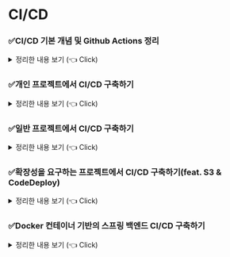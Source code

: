 # CI/CD

### ✅CI/CD 기본 개념 및 Github Actions 정리

<details>
   <summary> 정리한 내용 보기 (👈 Click)</summary>
<br />

* CI/CD란, Continuous Integration, Continuous Deployment라는 의미를 가진다.
* CI/CD는 테스트(Test), 통합(Merge), 배포(Deploy)의 과정을 자동화하는 걸 의미한다.
* 반복적인 과정을 자동화시키기 위해 CI/CD를 배우는 것이다.

[img.png](image/img.png)

#### Github Actions 개념

[img.png](image/img_2.png)

1. 코드 작성 후 commit
2. 깃허브에 push
3. push를 감지해서 Github Actions에 작성한 로직이 실행

    a. 빌드(Build)
    b. 테스트(Test)
    c. 배포(Deploy)

4. 서버에서 배포된 최신 코드를 기반으로 서버 재실행

#### Github Actions 기본 문법

[Github Actions 설명서](https://docs.github.com/ko/actions)

* Github Actions를 실행시키기 위해서는 반드시 `.github/workflows`라는 디렉터리에 `.yml` 또는 `.yaml` 확장자로 파일을 작성해야 한다.
* 그리고 `.github/workflows`는 프로젝트 폴더의 최상단에 만들어야 한다.

#### Github Actions 전체 구조

[img.png](image/img_3.png)

-----------------------
</details>

### ✅개인 프로젝트에서 CI/CD 구축하기

<details>
   <summary> 정리한 내용 보기 (👈 Click)</summary>
<br />

[img.png](image/img_4.png)

* `git pull`을 활용해서 변경된 부분의 프로젝트 코드에 대해서만 업데이트 하기 때문에 CI/CD 속도가 빠르다.
* 인프라 구조가 복잡하지 않고 간단하다.
* 하지만 빌드 작업은 EC2 인스턴스 내부에서 이루어지기 때문에 운영 서버 성능에 영향을 미칠 수 있다.
* Github 계정 정보가 EC2에 저장되기 때문에 신뢰성이 요구되는 사람과의 작업 혹은 개인 프로젝트에만 적용할 수 있다.

#### EC2에 들어가서 기본 환경 구성하기

* JDK 설치 

```shell
$ sudo apt update && /
sudo apt install openjdk-17-jdk -y

$ java -version # 잘 설치됐는 지 확인
```

* git clone을 활용해서 프로젝트 소스코드 다운받기

```shell
$ git clone {git repository clone 주소}
```

* EC2에서 clone 받은 서버가 잘 작동하는지 확인하기

```shell
$ cd {프로젝트 경로}
$ ./gradlew clean build
$ cd build/libs
$ nohup java -jar ________.jar &

$ sudo lsof -i:8080 # 8080번 포트에 Spring Boot가 실행되고 있는 지 확인
```

* 매번 Github 계정과 비밀번호를 입력하는 과정 없애기

```shell
$ git config --global credential.helper store
```

#### 스프링 백엔드의 경우 보안상 노출되면 위험한 정보들을 보관하는 application.yml 파일을 CI/CD에 포함시키기

* 결론부터 말하자면 Github의 Secret Variable을 통해 해결할 수 있다.

```yaml
name: Deploy To EC2

on:
  push:
    branches:
      - master

jobs:
  deploy:
    runs-on: ubuntu-latest
    steps:
      - name: SSH로 EC2에 접속하기
        uses: appleboy/ssh-action@v1.0.3
        env:
          APPLICATION_PROPERTIES: ${{ secrets.APPLICATION_PROPERTIES }}
        with:
          host: ${{ secrets.EC2_HOST }}         # EC2의 주소(탄력적 IP를 연결하면 EC2를 재시작해도 주소의 변경이 일어나지 않는다.)
          username: ${{ secrets.EC2_USERNAME }} # EC2 접속 username(ubuntu)
          key: ${{ secrets.EC2_PRIVATE_KEY }}   # EC2의 Key 파일의 내부 텍스트(SSH 키 페어를 그대로 복붙하되 마지막에 %는 붙여넣지않는다.)
          envs: APPLICATION_PROPERTIES
          script_stop: true                     # 아래 script 중 실패하는 명령이 하나라도 있으면 실패로 처리
          script: | 
            cd /home/ubuntu/actions
            git pull origin master
            echo "$APPLICATION_PROPERTIES" > src/main/resources/application.yml     # application.yml 파일을 작성
            chmod +x ./gradlew                                                      # 실행 권한 부여
            ./gradlew clean build   
            sudo fuser -k -n tcp 8080 || true                                       # 8080번 포트로 실행되는 프로세스를 종료하되 없더라도 실패로 처리되지 않도록 true를 추가
            nohup java -jar build/libs/*SNAPSHOT.jar > ./output.log 2>&1 &          # 백그라운드로 실행하면서 실행 로그에 대한 결과를 output.log에 기록
```

-----------------------
</details>

### ✅일반 프로젝트에서 CI/CD 구축하기

<details>
   <summary> 정리한 내용 보기 (👈 Click)</summary>
<br />

[img.png](image/img_5.png)

* 빌드 작업을 Github Actions에서 처리하기 때문에 운영 서버 성능에 영향을 거의 주지 않는다.
* CI/CD 툴로 Github Actions만 사용하기 때문에 인프라 구조는 이전과 동일하다.
* 무중단 배포 혹은 여러 인스턴스에 배포를 해야 하는 상황이라면 직접 스크립트를 작성해야 한다.

```yaml
name: Deploy To EC2

on:
  push:
    branches:
      - master

jobs:
  deploy:
    runs-on: ubuntu-latest
    steps:
      - name: Github Repository 파일 불러오기
        uses: actions/checkout@v4

      - name: JDK 17 version 설치
        uses: actions/setup-java@v4
        with:
          distribution: temurin
          java-version: 17

      - name: application.yml 파일 작성
        run: echo "$APPLICATION_PROPERTIES" > src/main/resources/application.yml

      - name: 실행 권한 부여
        run: chmod +x ./gradlew

      - name: 테스트 및 빌드하기
        run: ./gradlew clean build

      - name: 빌드된 파일 이름 변경하기
        run: mv ./build/libs/*SNAPSHOT.jar ./project.jar

      - name: SCP로 EC2에 빌드된 파일 전송하기
        uses: appleboy/scp-action@v0.1.7
        with:
          host: ${{ secrets.EC2_HOST }}
          username: ${{ secrets.EC2_USERNAME }}
          key: ${{ secrets.EC2_PRIVATE_KEY }}
          source: project.jar
          target: /home/ubuntu/actions/tobe   # tobe 디렉터리 : 빌드된 파일을 전달받는 곳

      - name: SSH로 EC2에 접속하기
        uses: appleboy/ssh-action@v1.0.3
        env:
          APPLICATION_PROPERTIES: ${{ secrets.APPLICATION_PROPERTIES }}
        with:
          host: ${{ secrets.EC2_HOST }}
          username: ${{ secrets.EC2_USERNAME }}
          key: ${{ secrets.EC2_PRIVATE_KEY }}
          envs: APPLICATION_PROPERTIES
          script_stop: true
          script: |
            rm -rf /home/ubuntu/actions/current                                                 # current 디렉터리 : 현재 실행되는 프로젝트 파일이 저장되는 곳
            mkdir /home/ubuntu/actions/current                                                  # 지운 다음 새로 만들기
            mv /home/ubuntu/actions/tobe/project.jar /home/ubuntu/actions/current/project.jar   # tobe 디렉터리에 있는 빌드된 파일을 current 디렉터리로 옮기기
            cd /home/ubuntu/actions/current
            sudo fuser -k -n tcp 8080 || true 
            nohup java -jar project.jar > ./output.log 2>&1 & 
            rm -rf /home/ubuntu/actions/tobe                                                    # 다음 푸시가 될 때 기존 파일에 의한 영향이 없도록 삭제 처리          
```

-----------------------
</details>

### ✅확장성을 요구하는 프로젝트에서 CI/CD 구축하기(feat. S3 & CodeDeploy)

<details>
   <summary> 정리한 내용 보기 (👈 Click)</summary>
<br />

[img.png](image/img_6.png)

#### CodeDeploy에 대한 역할을 생성하기

[img.png](image/img_8.png)

#### CodeDeploy 애플리케이션과 배포 그룹 생성하기

[img.png](image/img_9.png)

#### EC2에 대한 역할 생성하기

* EC2에 왜 역할이 필요한가?
* EC2는 AWS S3에 저장된 빌드 파일을 가져와야 하기 때문에 S3에 접근할 수 있는 권한이 필요하다.
* 따라서 EC2에 대한 역할을 생성해야 한다.

[img.png](image/img_10.png)

[img.png](image/img_11.png)

#### Code Deploy Agent 설치하기

```shell
$ sudo apt update && \
sudo apt install -y ruby-full wget && \
cd /home/ubuntu && \
wget https://aws-codedeploy-ap-northeast-2.s3.ap-northeast-2.amazonaws.com/latest/install && \
chmod +x ./install && \
sudo ./install auto
```

#### Code Deploy Agent가 정상적으로 작동하고 있는지 확인하기

```shell
$ systemctl status codedeploy-agent
```

#### Github Actions가 AWS S3, Code Deploy에 접근할 수 있도록 권한을 지정하기

[img.png](image/img_12.png)

#### 생성된 사용자의 보안 자격 증명에서 AWS Access Key, AWS Secret Key를 발급받아 Github Repository Secret 변수에 저장하기

* 액세스 키 : ...
* 비밀 액세스 키 : ...
* 이 때, 해당 화면을 벗어나게 되면 다시는 액세스 키와 비밀 액세스 키를 조회할 수 없다. 따라서 분실하지않도록 잘 보관해야 한다.

#### Code Deploy가 실행될 때 필요한 appspec.yml 파일 작성하기

* appspec.yml 파일은 Code Deploy가 해당 파일을 기반으로 실행되기 때문에 작성을 해줘야 한다.

```yaml
version: 0.0
os: linux

files:
  # S3에 저장한 파일들 중 destination(AWS EC2)으로 이동시킬 대상을 지정한다.
  # / 이라고 지정하면 S3에 저장한 전체 파일을 뜻한다.
  - source: /
    # EC2의 어떤 경로에 저장할 지 지정한다.
    destination: /home/ubuntu/Instagram-Server

permissions:
  - object: /
    owner: ubuntu
    group: ubuntu

hooks:
  ApplicationStart:
    - location: scripts/start-server.sh
      timeout: 60
      runas: ubuntu
```

#### 쉘 스크립트 작성하기

```shell
#!/bin/bash

echo "--------------- 서버 배포 시작 -----------------"
cd /home/ubuntu/Instagram-Server
sudo fuser -k -n tcp 8080 || true
nohup java -jar project.jar > ./output.log 2>&1 &
echo "--------------- 서버 배포 끝 -----------------"
```

#### Code Deploy 로그 확인하기

* 겉으로 보았을 때 성공했더라도 Code Deploy의 로그를 확실하게 확인하는 것이 좋다.

```shell
$ /opt/codedeploy-agent/deployment-root/{deployment-group-ID}/{deployment-ID}/logs/scripts.log

$ /opt/codedeploy-agent/deployment-root/{배포 그룹 ID}/{배포 ID}/logs/scripts.log
```

-----------------------
</details>

### ✅Docker 컨테이너 기반의 스프링 백엔드 CI/CD 구축하기

<details>
   <summary> 정리한 내용 보기 (👈 Click)</summary>
<br />

* 앞서 정리했던 **[✅확장성을 요구하는 프로젝트에서 CI/CD 구축하기(feat. S3 & CodeDeploy)]** 에서 더 나아가 Docker 컨테이너 기반의 인프라 구조로 확장해보려고 한다.

#### Ubuntu에서 JDK 설치하기

```shell
$ sudo apt update && /
sudo apt install openjdk-17-jdk -y
```

#### Ubuntu에서 Docker, Docker Compose 설치하기

```shell
$ sudo apt-get update && \
	sudo apt-get install -y apt-transport-https ca-certificates curl software-properties-common && \
	curl -fsSL https://download.docker.com/linux/ubuntu/gpg | sudo apt-key add - && \
	sudo apt-key fingerprint 0EBFCD88 && \
	sudo add-apt-repository "deb [arch=amd64] https://download.docker.com/linux/ubuntu $(lsb_release -cs) stable" && \
	sudo apt-get update && \
	sudo apt-get install -y docker-ce && \
	sudo usermod -aG docker ubuntu && \
	sudo curl -L "https://github.com/docker/compose/releases/download/1.23.2/docker-compose-$(uname -s)-$(uname -m)" -o /usr/local/bin/docker-compose && \
	sudo chmod +x /usr/local/bin/docker-compose && \
	sudo ln -s /usr/local/bin/docker-compose /usr/bin/docker-compose
```

#### 위에서 CLI로 처리한 명령어들이 잘 처리됐는지 확인하기

```shell
$ java -version # Java 설치 확인

$ docker -v # Docker 버전 확인
$ docker compose version # Docker Compose 버전 확인
```

#### Github Actions의 IAM에 권한을 추가하기

* 우리는 Amazon ECR을 사용할 예정이기 때문에 Amazon ECR에 대한 권한을 추가해준다.

[img.png](image/img_13.png)

#### Elastic Container Registry(ECR) 만들기

* 아무나 접근할 수 없도록 프라이빗으로 설정하여 만든다.

#### Dockerfile 기반으로 프로젝트를 만들기

* Dockerfile을 작성하여 어떤 이미지를 기반으로 컨테이너를 만들 것인지를 알려줘야 한다.

```dockerfile
FROM openjdk:17-jdk

COPY build/libs/*SNAPSHOT.jar project.jar

ENTRYPOINT ["java", "-jar", "/project.jar"]
```

#### EC2가 private ECR에 접근할 수 있도록 세팅하기

```shell
$ sudo apt update
$ sudo apt install amazon-ecr-credential-helper
```

레퍼런스 : [Amazon ECR 깃허브 리포지토리](https://github.com/awslabs/amazon-ecr-credential-helper?tab=readme-ov-file)

#### Configuration 설정하기

* Amazon ECR 레퍼런스를 보게 되면 Configuration 설정 파일을 만들라고 나온다.
* `~` 경로에서 `.docker`라는 폴더를 만들고, 그 하위에 `config.json` 파일을 만들어서 아래와 같이 작성한다.

```json
{
	"credsStore": "ecr-login"
}
```

#### IAM Role을 활용해서 EC2가 ECR에 접근할 수 있도록 권한을 부여하기

* 이전에 EC2에 연결된 IAM 역할을 수정한 적이 있다.
* 그 역할에 ECR에 대해 접근할 수 있는 권한인 `AmazonEC2ContainerRegistryFullAccess` 정책을 추가한다.

[img.png](image/img_14.png)

#### Docker 기반 CI/CD 작성하기

* Docker 컨테이너 기반의 Github Actions 파일을 작성해야 한다.

```yaml
name: Deploy To EC2

on:
  push:
    branches:
      - main

jobs:
  deploy:
    runs-on: ubuntu-latest
    steps:
      - name: Github Repository 파일 불러오기
        uses: actions/checkout@v4

      - name: JDK 17버전 설치
        uses: actions/setup-java@v4
        with:
          distribution: temurin
          java-version: 17

      - name: resource 디렉터리 만들기
        run: mkdir ./src/main/resources

      - name: application.yml 파일 만들기
        run: echo "${{ secrets.APPLICATION_PROPERTIES }}" > ./src/main/resources/application.yml

      - name: 실행 권한 부여하기
        run: chmod +x ./gradlew

      - name: 테스트 및 빌드하기
        run: ./gradlew clean build -x test

      - name: AWS Resource에 접근할 수 있게 AWS credentials 설정
        uses: aws-actions/configure-aws-credentials@v4
        with:
          aws-region: ap-northeast-2
          aws-access-key-id: ${{ secrets.AWS_ACCESS_KEY_ID }}
          aws-secret-access-key: ${{ secrets.AWS_SECRET_ACCESS_KEY }}

      - name: ECR에 로그인하기
        id: login-ecr
        uses: aws-actions/amazon-ecr-login@v2

      - name: Docker 이미지 생성
        run: docker build -t aniwhere .

      - name: Docker 이미지에 Tag 붙이기
        run: docker tag aniwhere ${{ steps.login-ecr.outputs.registry }}/instagram-server:latest

      - name: ECR에 Docker 이미지 Push하기
        run: docker push ${{ steps.login-ecr.outputs.registry }}/instagram-server:latest

      - name: docker-compose.yml 전송하기
        uses: appleboy/scp-action@master
        with:
          host: ${{ secrets.EC2_HOST }}
          username: ${{ secrets.EC2_USERNAME }}
          key: ${{ secrets.EC2_PRIVATE_KEY }}
          source: "docker-compose.yml, Dockerfile, build/libs/*.jar"
          target: "~/app"

      - name: SSH로 EC2에 접속하기
        uses: appleboy/ssh-action@v1.0.3
        with:
          host: ${{ secrets.EC2_HOST }}
          username: ${{ secrets.EC2_USERNAME }}
          key: ${{ secrets.EC2_PRIVATE_KEY }}
          script_stop: true
          script: |
            cd ~/app
            docker compose down || true
            docker compose pull
            docker compose up -d --build
```

#### docker-compos 활용하여 컨테이너에 Redis, MySQL도 추가하기

```yaml
services:
  instagram-server:
    build: .
    ports:
      - 8080:8080
    depends_on:
      mysql:
        condition: service_healthy
      redis:
        condition: service_healthy

  mysql:
    image: mysql:latest
    environment:
      MYSQL_ROOT_PASSWORD: aniwhere
      MYSQL_DATABASE: aniwhere
    volumes:
      - mysql_data:/var/lib/mysql
    ports:
      - 3306:3306
    healthcheck:
      test: [ "CMD", "mysqladmin", "ping" ]
      interval: 5s
      retries: 10

  redis:
    image: redis:latest
    ports:
      - 6379:6379
    healthcheck:
      test: [ "CMD", "redis-cli", "ping" ]
      interval: 5s
      retries: 10

volumes:
  mysql_data:
```

* 이 때, `application.yml`도 수정을 해야 한다.
* Spring 애플리케이션과 소통을 위해 docker-compose에 설정된 서비스명을 기재해야 한다.
* 위에서는 `mysql` 서비스명을 mysql, `redis` 서비스명을 redis로 설정했다.

```yaml
spring:
  datasource:
    url: jdbc:mysql://mysql:3306/aniwhere
    username: root
    password: aniwhere
  data:
    redis:
      host: redis
      port: 6379
  jpa:
    hibernate:
      ddl-auto: create
    defer-datasource-initialization: true
```

-----------------------
</details>